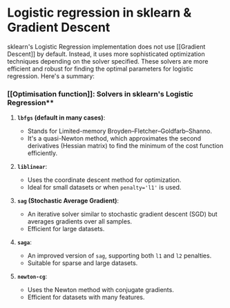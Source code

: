 # Logistic regression in sklearn & Gradient Descent

sklearn's Logistic Regression implementation does not use [[Gradient Descent]] by default. Instead, it uses more sophisticated optimization techniques depending on the solver specified. These solvers are more efficient and robust for finding the optimal parameters for logistic regression. Here's a summary:

### [[Optimisation function]]: Solvers in sklearn's Logistic Regression**

1. **`lbfgs` (default in many cases)**:
    - Stands for Limited-memory Broyden–Fletcher–Goldfarb–Shanno.
    - It's a quasi-Newton method, which approximates the second derivatives (Hessian matrix) to find the minimum of the cost function efficiently.
      
2. **`liblinear`**:
    - Uses the coordinate descent method for optimization.
    - Ideal for small datasets or when `penalty='l1'` is used.
      
3. **`sag` (Stochastic Average Gradient)**:
    - An iterative solver similar to stochastic gradient descent (SGD) but averages gradients over all samples.
    - Efficient for large datasets.
      
4. **`saga`**:
    - An improved version of `sag`, supporting both `l1` and `l2` penalties.
    - Suitable for sparse and large datasets.
      
5. **`newton-cg`**:
    - Uses the Newton method with conjugate gradients.
    - Efficient for datasets with many features.